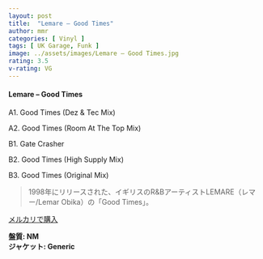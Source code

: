```yaml
---
layout: post
title:  "Lemare – Good Times"
author: mmr
categories: [ Vinyl ]
tags: [ UK Garage, Funk ]
image: ../assets/images/Lemare – Good Times.jpg
rating: 3.5
v-rating: VG
---
```


#### Lemare – Good Times

A1. Good Times (Dez & Tec Mix)

A2. Good Times (Room At The Top Mix)

B1. Gate Crasher

B2. Good Times (High Supply Mix)

B3. Good Times (Original Mix)

> 1998年にリリースされた、イギリスのR&BアーティストLEMARE（レマー/Lemar Obika）の「Good Times」。

[メルカリで購入](https://jp.mercari.com/item/m23326942990)

<div class="mt-4 mb-4 d-flex align-items-center">
<strong class="mr-1">盤質: NM</strong>
</div>
<div class="mt-4 mb-4 d-flex align-items-center">
<strong class="mr-1">ジャケット: Generic</strong>
</div>
